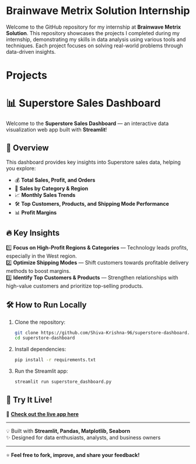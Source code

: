 # Brainwave Metrix Solution Internship
Welcome to the GitHub repository for my internship at **Brainwave Metrix Solution**. This repository showcases the projects I completed during my internship, demonstrating my skills in data analysis using various tools and techniques. Each project focuses on solving real-world problems through data-driven insights.

# Projects

   # 📊 Superstore Sales Dashboard  

Welcome to the **Superstore Sales Dashboard** — an interactive data visualization web app built with **Streamlit**!  

## 🚀 Overview  

This dashboard provides key insights into Superstore sales data, helping you explore:  
- 💰 **Total Sales, Profit, and Orders**  
- 📌 **Sales by Category & Region**  
- 📈 **Monthly Sales Trends**  
- 🛠️ **Top Customers, Products, and Shipping Mode Performance**  
- 📊 **Profit Margins**  

## 🔥 Key Insights  

1️⃣ **Focus on High-Profit Regions & Categories** — Technology leads profits, especially in the West region.  
2️⃣ **Optimize Shipping Modes** — Shift customers towards profitable delivery methods to boost margins.  
3️⃣ **Identify Top Customers & Products** — Strengthen relationships with high-value customers and prioritize top-selling products.  

## 🛠️ How to Run Locally  

1. Clone the repository:  
    ```bash
    git clone https://github.com/Shiva-Krishna-96/superstore-dashboard.git
    cd superstore-dashboard
    ```

2. Install dependencies:  
    ```bash
    pip install -r requirements.txt
    ```

3. Run the Streamlit app:  
    ```bash
    streamlit run superstore_dashboard.py
    ```

## 🌟 Try It Live!  

🔗 **[Check out the live app here](
(https://shiva-krishna-96-brainwave-mat-task1superstore-dashboard-cxbjrd.streamlit.app/))**  

---

💡 Built with **Streamlit, Pandas, Matplotlib, Seaborn**  
✨ Designed for data enthusiasts, analysts, and business owners  

---

⭐ **Feel free to fork, improve, and share your feedback!**  
